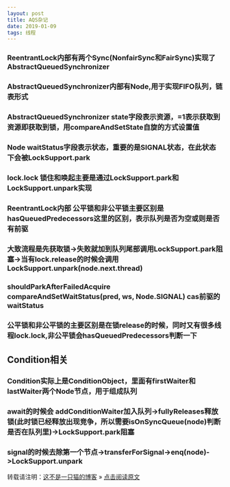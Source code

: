 ```yaml
---
layout: post
title: AQS杂记  
date: 2019-01-09  
tags: 线程
---
```


### ReentrantLock内部有两个Sync(NonfairSync和FairSync)实现了AbstractQueuedSynchronizer

### AbstractQueuedSynchronizer内部有Node,用于实现FIFO队列，链表形式

### AbstractQueuedSynchronizer state字段表示资源，=1表示获取到资源即获取到锁，用compareAndSetState自旋的方式设置值

### Node waitStatus字段表示状态，重要的是SIGNAL状态，在此状态下会被LockSupport.park

### lock.lock 锁住和唤起主要是通过LockSupport.park和LockSupport.unpark实现

### ReentrantLock内部 公平锁和非公平锁主要区别是hasQueuedPredecessors这里的区别，表示队列是否为空或则是否有前驱

### 大致流程是先获取锁->失败就加到队列尾部调用LockSupport.park阻塞->当有lock.release的时候会调用LockSupport.unpark(node.next.thread)

### shouldParkAfterFailedAcquire compareAndSetWaitStatus(pred, ws, Node.SIGNAL) cas前驱的waitStatus

### 公平锁和非公平锁的主要区别是在锁release的时候，同时又有很多线程lock.lock,非公平锁会hasQueuedPredecessors判断一下

## Condition相关
### Condition实际上是ConditionObject，里面有firstWaiter和lastWaiter两个Node节点，用于组成队列
### await的时候会  addConditionWaiter加入队列->fullyReleases释放锁(此时锁已经释放出现竞争，所以需要isOnSyncQueue(node)判断是否在队列里)->LockSupport.park阻塞
### signal的时候去除第一个节点->transferForSignal->enq(node)->LockSupport.unpark


转载请注明：[这不是一只猫的博客](http://1024.notacat.cn) » [点击阅读原文](http://1024.notacat.cn/2019/01/AQS%E6%9D%82%E8%AE%B0/)


